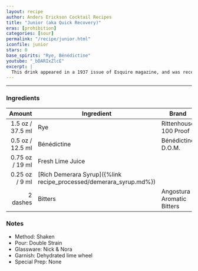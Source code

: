 ```yaml
---
layout: recipe
author: Anders Erickson Cocktail Recipes
title: "Junior (aka Quick Recovery)"
eras: [prohibition]
categories: [sour]
permalink: "/recipe/junior.html"
iconfile: junior
stars: 0
base_spirits: "Rye, Bénédictine"
youtube: "_bDARIxZlcE"
excerpt: |
  This drink appeared in a 1937 issue of Esquire magazine, and was recently rediscovered by David Wondrich. Jim Meehan includes it in his wonderful cocktail tome, The PDT Cocktail Book.
---
```


---

### Ingredients

|   Amount | Ingredient                                               | Brand                      |
| -------: | -------------------------------------------------------- | -------------------------- |
|   1.5 oz / 37.5 ml | Rye                                                      | Rittenhouse 100 Proof      |
|   0.5 oz / 12.5 ml | Bénédictine                                              | Bénédictine D.O.M.         |
|  0.75 oz / 19 ml | Fresh Lime Juice                                         |
|  0.25 oz / 9 ml | [Rich Demerara Syrup]({%link recipe_processed/demerara_syrup.md%}) |
| 2 dashes | Bitters                                                  | Angostura Aromatic Bitters |

### Notes

- Method: Shaken
- Pour: Double Strain
- Glassware: Nick & Nora
- Garnish: Dehydrated lime wheel
- Special Prep: None
